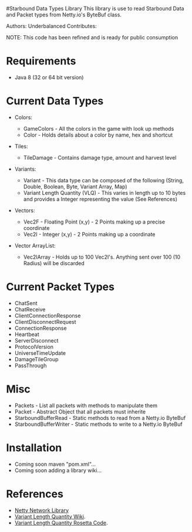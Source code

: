 #Starbound Data Types Library
This library is use to read Starbound Data and Packet types from Netty.io's ByteBuf class.

Authors: Underbalanced
Contributes:

NOTE: This code has been refined and is ready for public consumption

Requirements
============
- Java 8 (32 or 64 bit version)

Current Data Types
========
- Colors:
	- GameColors - All the colors in the game with look up methods
	- Color - Holds details about a color by name, hex and shortcut

- Tiles:
	- TileDamage - Contains damage type, amount and harvest level

- Variants:
	- Variant - This data type can be composed of the following (String, Double, Boolean, Byte, Variant Array, Map)
    - Variant Length Quantity (VLQ) - This varies in length up to 10 bytes and provides a Integer representing the value (See References)

- Vectors:
	- Vec2F - Floating Point (x,y) - 2 Points making up a precise coordinate
	- Vec2I - Integer (x,y) - 2 Points making up a coordinate

- Vector ArrayList:
	- Vec2IArray - Holds up to 100 Vec2I's. Anything sent over 100 (10 Radius) will be discarded

Current Packet Types
========
- ChatSent
- ChatReceive
- ClientConnectionResponse
- ClientDisconnectRequest
- ConnectionResponse
- Heartbeat
- ServerDisconnect
- ProtocolVersion
- UniverseTimeUpdate
- DamageTileGroup
- PassThrough

Misc
========
- Packets - List all packets with methods to manipulate them
- Packet - Abstract Object that all packets must inherite
- StarboundBufferRead - Static methods to read from a Netty.io ByteBuf
- StarboundBufferWriter - Static methods to write to a Netty.io ByteBuf
	
Installation
============
- Coming soon maven "pom.xml"...
- Coming soon adding a library wiki...

References
============
- [Netty Network Library](Netty.io)
- [Variant Length Quantity Wiki](http://en.wikipedia.org/wiki/Variable-length_quantity).
- [Variant Length Quantity Rosetta Code](http://rosettacode.org/wiki/Variable-length_quantity).
